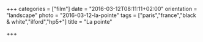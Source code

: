 +++
categories = ["film"]
date = "2016-03-12T08:11:11+02:00"
orientation = "landscape"
photo = "2016-03-12-la-pointe"
tags = ["paris","france","black & white","ilford","hp5+"]
title = "La pointe"

+++
